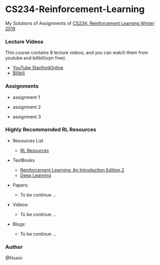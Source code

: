 # CS234-Reinforcement-Learning
My Solutions of Assignments of [CS234: Reinforcement Learning Winter 2019](http://web.stanford.edu/class/cs234/index.html)
### Lecture Videos
This course contains 8 lecture videos, and you can watch them from youtube and bilibili(vpn free).
* [YouTube StanfordOnline](https://www.youtube.com/playlist?list=PLoROMvodv4rOSOPzutgyCTapiGlY2Nd8u)
* [Bilibili](https://www.bilibili.com/video/av47812079?from=search&seid=3645116309541169863)

### Assignments
* assignment 1

* assignment 2

* assignment 3

### Highly Recommended RL Resources
* Resources List
  * [RL Resources](https://docs.google.com/document/d/1frWabYtrRE4_Ak2fhcNtk7U-ujtU5Aq762Nq-Ryi9A8/edit)
* TextBooks
  * [Reinforcement Learning: An Introduction Edition 2](http://incompleteideas.net/book/the-book-2nd.html)
  * [Deep Learning](http://www.deeplearningbook.org/)

* Papers:
  * To be continue ...
  
* Videos:
  * To be continue ...

* Blogs:
  * To be continue ...
  
### Author
@Huxixi
  
  

